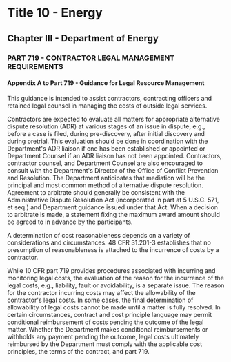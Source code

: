 
# Title 10 - Energy
## Chapter III - Department of Energy
### PART 719 - CONTRACTOR LEGAL MANAGEMENT REQUIREMENTS
#### Appendix A to Part 719 - Guidance for Legal Resource Management

This guidance is intended to assist contractors, contracting officers and retained legal counsel in managing the costs of outside legal services.

Contractors are expected to evaluate all matters for appropriate alternative dispute resolution (ADR) at various stages of an issue in dispute, e.g., before a case is filed, during pre-discovery, after initial discovery and during pretrial. This evaluation should be done in coordination with the Department's ADR liaison if one has been established or appointed or Department Counsel if an ADR liaison has not been appointed. Contractors, contractor counsel, and Department Counsel are also encouraged to consult with the Department's Director of the Office of Conflict Prevention and Resolution. The Department anticipates that mediation will be the principal and most common method of alternative dispute resolution. Agreement to arbitrate should generally be consistent with the Administrative Dispute Resolution Act (incorporated in part at 5 U.S.C. 571, et seq.) and Department guidance issued under that Act. When a decision to arbitrate is made, a statement fixing the maximum award amount should be agreed to in advance by the participants.

A determination of cost reasonableness depends on a variety of considerations and circumstances. 48 CFR 31.201-3 establishes that no presumption of reasonableness is attached to the incurrence of costs by a contractor.

While 10 CFR part 719 provides procedures associated with incurring and monitoring legal costs, the evaluation of the reason for the incurrence of the legal costs, e.g., liability, fault or avoidability, is a separate issue. The reason for the contractor incurring costs may affect the allowability of the contractor's legal costs. In some cases, the final determination of allowability of legal costs cannot be made until a matter is fully resolved. In certain circumstances, contract and cost principle language may permit conditional reimbursement of costs pending the outcome of the legal matter. Whether the Department makes conditional reimbursements or withholds any payment pending the outcome, legal costs ultimately reimbursed by the Department must comply with the applicable cost principles, the terms of the contract, and part 719.
